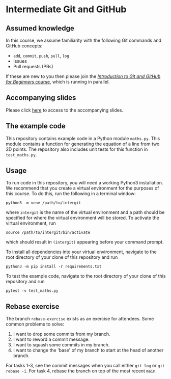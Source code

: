 # Intermediate Git and GitHub

## Assumed knowledge

In this course, we assume familiarity with the following Git commands and GitHub concepts:

* `add`, `commit`, `push`, `pull`, `log`
* Issues
* Pull requests (PRs)

If these are new to you then please join the
[*Introduction to Git and GitHub for Beginners* course][1], which is running in parallel.

## Accompanying slides

Please click
[here](https://hackmd.io/@jwallwork/2024-07-10-intermediate-git-tools?type=slide#/)
to access to the accompanying slides.

## The example code

This repository contains example code in a Python module `maths.py`. This module
contains a function for generating the equation of a line from two 2D points.
The repository also includes unit tests for this function in `test_maths.py`.

## Usage

To run code in this repository, you will need a working Python3 installation. We
recommend that you create a virtual environment for the purposes of this course.
To do this, run the following in a terminal window:
```
python3 -m venv /path/to/intergit
```
where `intergit` is the name of the virtual environment and a path should be
specified for where the virtual environment will be stored. To activate the
virtual environment, run
```
source /path/to/intergit/bin/activate
```
which should result in `(intergit)` appearing before your command prompt.

To install all dependencies into your virtual environment, navigate to the root
directory of your clone of this repository and run
```
python3 -m pip install -r requirements.txt
```

To test the example code, navigate to the root directory of your clone of this
repository and run
```
pytest -v test_maths.py
```

## Rebase exercise

The branch `rebase-exercise` exists as an exercise for attendees. Some common
problems to solve:
1. I want to drop some commits from my branch.
2. I want to reword a commit message.
3. I want to squash some commits in my branch.
4. I want to change the 'base' of my branch to start at the head of another
   branch.

For tasks 1-3, see the commit messages when you call either `git log` or `git
rebase -i`. For task 4, rebase the branch on top of the most recent `main`.

[1]: https://github.com/Cambridge-ICCS/git-intro-iccs-summer-school-2024
